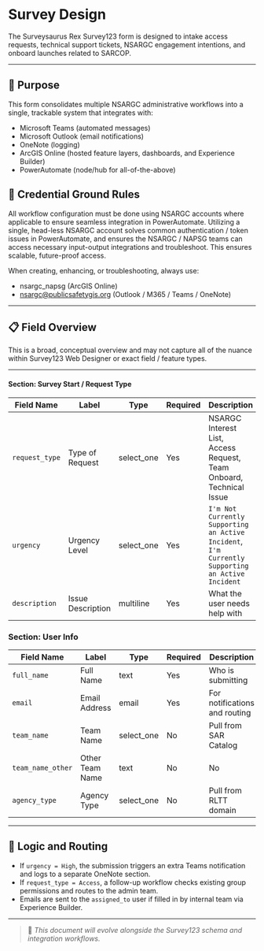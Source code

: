 # Survey Design

The Surveysaurus Rex Survey123 form is designed to intake access requests, technical support tickets, NSARGC engagement intentions, and onboard launches related to SARCOP.

---

## 🧭 Purpose

This form consolidates multiple NSARGC administrative workflows into a single, trackable system that integrates with:
- Microsoft Teams (automated messages)
- Microsoft Outlook (email notifications)
- OneNote (logging)
- ArcGIS Online (hosted feature layers, dashboards, and Experience Builder)
- PowerAutomate (node/hub for all-of-the-above)

## 🚨 Credential Ground Rules

All workflow configuration must be done using NSARGC accounts where applicable to ensure seamless integration in PowerAutomate.  Utilizing a single, head-less NSARGC account solves common authentication / token issues in PowerAutomate, and ensures the NSARGC / NAPSG teams can access necessary input-output integrations and troubleshoot.  This ensures scalable, future-proof access.

When creating, enhancing, or troubleshooting, always use:
- nsargc_napsg (ArcGIS Online)
- nsargc@publicsafetygis.org (Outlook / M365 / Teams / OneNote)

---

## 📋 Field Overview

This is a broad, conceptual overview and may not capture all of the nuance within Survey123 Web Designer or exact field / feature types.

--- 

#### Section: Survey Start / Request Type

| Field Name       | Label            | Type        | Required                      | Description                 |
|------------------|------------------|-------------|-------------------------------|-----------------------------|
| `request_type`   | Type of Request  | select_one  | Yes                           | NSARGC Interest List, Access Request, Team Onboard, Technical Issue |
| `urgency`        | Urgency Level    | select_one  | Yes                           | `I'm Not Currently Supporting an Active Incident`, `I'm Currently Supporting an Active Incident` |
| `description`    | Issue Description| multiline   | Yes                           | What the user needs help with |

### Section: User Info

| Field Name       | Label            | Type        | Required                      | Description                   |
|------------------|------------------|-------------|-------------------------------|-------------------------------|
| `full_name`      | Full Name        | text        | Yes                           | Who is submitting             |
| `email`          | Email Address    | email       | Yes                           | For notifications and routing |
| `team_name`      | Team Name        | select_one  | No                            | Pull from SAR Catalog         |
| `team_name_other`| Other Team Name  | text | No   | No                            | If not listed in SAR Catalog  |
| `agency_type`    | Agency Type      | select_one  | No                            | Pull from RLTT domain         |



---

## 🔁 Logic and Routing

- If `urgency = High`, the submission triggers an extra Teams notification and logs to a separate OneNote section.
- If `request_type = Access`, a follow-up workflow checks existing group permissions and routes to the admin team.
- Emails are sent to the `assigned_to` user if filled in by internal team via Experience Builder.

---

> 📌 *This document will evolve alongside the Survey123 schema and integration workflows.*
